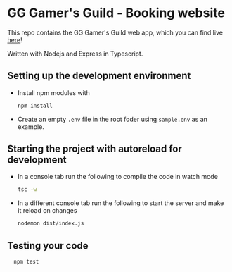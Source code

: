 # GG Gamer's Guild - Booking website

This repo contains the GG Gamer's Guild web app, which you can find live [here](https://gg.eltharynd.com/)!

Written with Nodejs and Express in Typescript.

## Setting up the development environment

- Install npm modules with

  ```bash
  npm install
  ```

- Create an empty `.env` file in the root foder using `sample.env` as an example.

## Starting the project with autoreload for development

- In a console tab run the following to compile the code in watch mode

  ```bash
  tsc -w
  ```

- In a different console tab run the following to start the server and make it reload on changes

  ```bash
  nodemon dist/index.js
  ```

## Testing your code

```bash
  npm test
```
